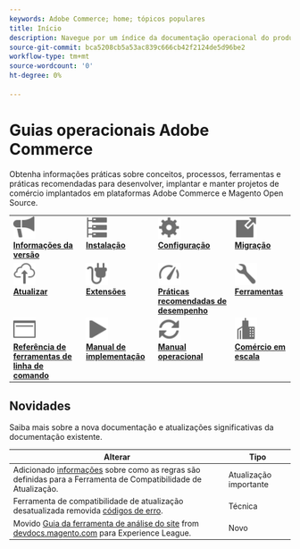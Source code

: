 ```yaml
---
keywords: Adobe Commerce; home; tópicos populares
title: Início
description: Navegue por um índice da documentação operacional do produto Adobe Commerce.
source-git-commit: bca5208cb5a53ac839c666cb42f2124de5d96be2
workflow-type: tm+mt
source-wordcount: '0'
ht-degree: 0%

---
```



# Guias operacionais Adobe Commerce

Obtenha informações práticas sobre conceitos, processos, ferramentas e práticas recomendadas para desenvolver, implantar e manter projetos de comércio implantados em plataformas Adobe Commerce e Magento Open Source.

<table>
<tr>
  <td valign="top">
    <a href="https://devdocs.magento.com/guides/v2.4/release-notes/bk-release-notes.html">
      <img alt="Informações da versão" src="../assets/icons/promote.svg" width="40" height="40"/>
    </a>
    <div>
      <a href="https://devdocs.magento.com/guides/v2.4/release-notes/bk-release-notes.html"><strong>Informações da versão</strong></a>
    </div>
  </td>
  <td valign="top">
    <a href="https://devdocs.magento.com/guides/v2.4/install-gde/install-flow-diagram.html">
      <img alt="Instalação" src="../assets/icons/servers.svg" width="40" height="40"/>
    </a>
    <div>
      <a href="https://devdocs.magento.com/guides/v2.4/install-gde/install-flow-diagram.html"><strong>Instalação</strong></a>
    </div>
  </td>
  <td valign="top">
    <a href="https://devdocs.magento.com/guides/v2.4/config-guide/bk-config-guide.html">
      <img alt="Configuração" src="../assets/icons/settings.svg" width="40" height="40"/>
    </a>
    <div>
      <a href="https://devdocs.magento.com/guides/v2.4/config-guide/bk-config-guide.html"><strong>Configuração</strong></a>
    </div>
  </td>
  <td valign="top">
    <a href="https://devdocs.magento.com/guides/v2.4/migration/bk-migration-guide.html">
      <img alt="Migração" src="../assets/icons/move-to.svg" width="40" height="40"/>
    </a>
    <div>
      <a href="https://devdocs.magento.com/guides/v2.4/migration/bk-migration-guide.html"><strong>Migração</strong></a>
    </div>
  </td>
</tr>
<tr>
  <td valign="top">
    <a href="../upgrade/overview.md">
      <img alt="Atualizar" src="../assets/icons/upload-cloud.svg" width="40" height="40"/>
    </a>
    <div>
      <a href="../upgrade/overview.md"><strong>Atualizar</strong></a>
    </div>
  </td>
  <td valign="top">
    <a href="https://devdocs.magento.com/extensions/">
       <img alt="Extensões" src="../assets/icons/extension.svg" width="40" height="40"/>
    </a>
    <div>
      <a href="https://devdocs.magento.com/extensions/"><strong>Extensões</strong></a>
    </div>
  </td>
  <td valign="top">
    <a href="../performance/overview.md">
       <img alt="Desempenho" src="../assets/icons/gauge.svg" width="40" height="40"/>
    </a>
    <div>
      <a href="../performance/overview.md"><strong>Práticas recomendadas de desempenho</strong></a>
    </div>
  </td>
  <td valign="top">
    <a href="https://devdocs.magento.com/quality-patches/tool.html">
       <img alt="Ferramentas" src="../assets/icons/wrench.svg" width="40" height="40"/>
    </a>
    <div>
      <a href="https://experienceleague.adobe.com/docs/commerce-operations/tools/overview.html?lang=en"><strong>Ferramentas</strong></a>
    </div>
  </td>
</tr>
<tr>
  <td valign="top">
    <a href="https://devdocs.magento.com/guides/v2.4/reference/cli/magento.html">
       <img alt="Referência de ferramentas de linha de comando" src="../assets/icons/page-rule.svg" width="40" height="40"/>
    </a>
    <div>
      <a href="https://devdocs.magento.com/guides/v2.4/reference/cli/magento.html"><strong>Referência de ferramentas de linha de comando</strong></a>
    </div>
  </td>
  <td valign="top">
    <a href="../implementation-playbook/overview.md">
      <img alt="Implementação" src="../assets/icons/play.svg" width="40" height="40"/>
    </a>
    <div>
      <a href="../implementation-playbook/overview.md"><strong>Manual de implementação</strong></a>
    </div>
  </td>
  <td valign="top">
    <a href="../operational-playbook/overview.md">
       <img alt="Operações" src="../assets/icons/refresh.svg" width="40" height="40"/>
    </a>
    <div>
      <a href="../operational-playbook/overview.md"><strong>Manual operacional</strong></a>
    </div>
  </td>
  <td valign="top">
    <a href="../operational-playbook/overview.md">
       <img alt="Empresa" src="../assets/icons/enterprise.svg" width="40" height="40"/>
    </a>
    <div>
      <a href="../commerce-at-scale/overview.md"><strong>Comércio em escala</strong></a>
    </div>
  </td>
</tr>
</table>

## Novidades

Saiba mais sobre a nova documentação e atualizações significativas da documentação existente.

| Alterar | Tipo |
|----------------------------------------------------------------------------------------------------------------------------------------|--------------|
| Adicionado [informações](../upgrade/upgrade-compatibility-tool/overview.md) sobre como as regras são definidas para a Ferramenta de Compatibilidade de Atualização. | Atualização importante |
| Ferramenta de compatibilidade de atualização desatualizada removida [códigos de erro](../upgrade/upgrade-compatibility-tool/error-messages.md). | Técnica |
| Movido [Guia da ferramenta de análise do site](../tools/site-wide-analysis-tool/intro.md) from [devdocs.magento.com](https://devdocs.magento.com/tools/site-wide-analysis.html) para Experience League. | Novo |
